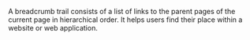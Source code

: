 A breadcrumb trail consists of a list of links to the parent pages of the current page in hierarchical order. It helps users find their place within a website or web application.